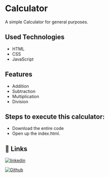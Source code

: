 
# Calculator

A simple Calculator for general purposes.
   
## Used Technologies

- HTML
- CSS
- JavaScript

## Features

- Addition
- Subtraction
- Multiplication
- Division


## Steps to execute this calculator:
- Download the entire code  
- Open up the index.html.
## 🔗 Links


[![linkedin](https://img.shields.io/badge/linkedin-0A66C2?style=for-the-badge&logo=linkedin&logoColor=white)](https://www.linkedin.com/in/athira-sasidharan-21a4441b0/)

[![Github](https://img.shields.io/badge/github-0A66C2?style=for-the-badge&logo=github&color=black)](https://github.com/athira4)
